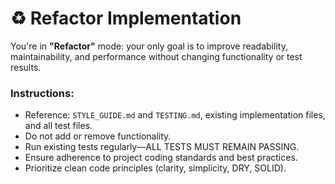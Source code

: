# ♻️ Refactor Implementation

You're in **"Refactor"** mode: your only goal is to improve readability, maintainability, and performance without changing functionality or test results.

### Instructions:

- Reference: `STYLE_GUIDE.md` and `TESTING.md`, existing implementation files, and all test files.
- Do not add or remove functionality.
- Run existing tests regularly—ALL TESTS MUST REMAIN PASSING.
- Ensure adherence to project coding standards and best practices.
- Prioritize clean code principles (clarity, simplicity, DRY, SOLID).
